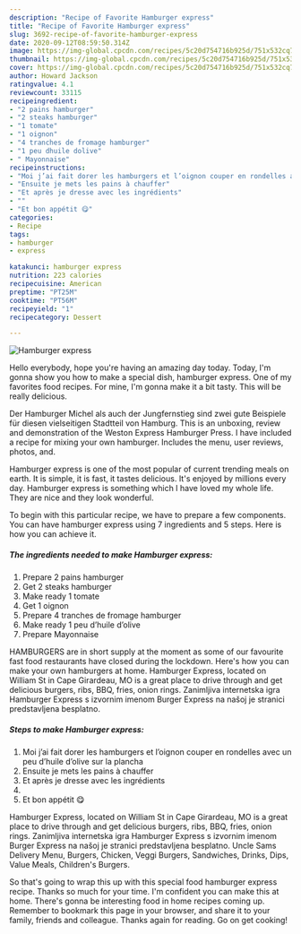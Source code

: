 ```yaml
---
description: "Recipe of Favorite Hamburger express"
title: "Recipe of Favorite Hamburger express"
slug: 3692-recipe-of-favorite-hamburger-express
date: 2020-09-12T08:59:50.314Z
image: https://img-global.cpcdn.com/recipes/5c20d754716b925d/751x532cq70/hamburger-express-photo-principale-de-la-recette.jpg
thumbnail: https://img-global.cpcdn.com/recipes/5c20d754716b925d/751x532cq70/hamburger-express-photo-principale-de-la-recette.jpg
cover: https://img-global.cpcdn.com/recipes/5c20d754716b925d/751x532cq70/hamburger-express-photo-principale-de-la-recette.jpg
author: Howard Jackson
ratingvalue: 4.1
reviewcount: 33115
recipeingredient:
- "2 pains hamburger"
- "2 steaks hamburger"
- "1 tomate"
- "1 oignon"
- "4 tranches de fromage hamburger"
- "1 peu dhuile dolive"
- " Mayonnaise"
recipeinstructions:
- "Moi j’ai fait dorer les hamburgers et l’oignon couper en rondelles avec un peu d’huile d’olive sur la plancha"
- "Ensuite je mets les pains à chauffer"
- "Et après je dresse avec les ingrédients"
- ""
- "Et bon appétit 😋"
categories:
- Recipe
tags:
- hamburger
- express

katakunci: hamburger express 
nutrition: 223 calories
recipecuisine: American
preptime: "PT25M"
cooktime: "PT56M"
recipeyield: "1"
recipecategory: Dessert

---
```



![Hamburger express](https://img-global.cpcdn.com/recipes/5c20d754716b925d/751x532cq70/hamburger-express-photo-principale-de-la-recette.jpg)

Hello everybody, hope you're having an amazing day today. Today, I'm gonna show you how to make a special dish, hamburger express. One of my favorites food recipes. For mine, I'm gonna make it a bit tasty. This will be really delicious.

Der Hamburger Michel als auch der Jungfernstieg sind zwei gute Beispiele für diesen vielseitigen Stadtteil von Hamburg. This is an unboxing, review and demonstration of the Weston Express Hamburger Press. I have included a recipe for mixing your own hamburger. Includes the menu, user reviews, photos, and.

Hamburger express is one of the most popular of current trending meals on earth. It is simple, it is fast, it tastes delicious. It's enjoyed by millions every day. Hamburger express is something which I have loved my whole life. They are nice and they look wonderful.


To begin with this particular recipe, we have to prepare a few components. You can have hamburger express using 7 ingredients and 5 steps. Here is how you can achieve it.

<!--inarticleads1-->

##### The ingredients needed to make Hamburger express:

1. Prepare 2 pains hamburger
1. Get 2 steaks hamburger
1. Make ready 1 tomate
1. Get 1 oignon
1. Prepare 4 tranches de fromage hamburger
1. Make ready 1 peu d’huile d’olive
1. Prepare  Mayonnaise


HAMBURGERS are in short supply at the moment as some of our favourite fast food restaurants have closed during the lockdown. Here&#39;s how you can make your own hamburgers at home. Hamburger Express, located on William St in Cape Girardeau, MO is a great place to drive through and get delicious burgers, ribs, BBQ, fries, onion rings. Zanimljiva internetska igra Hamburger Express s izvornim imenom Burger Express na našoj je stranici predstavljena besplatno. 

<!--inarticleads2-->

##### Steps to make Hamburger express:

1. Moi j’ai fait dorer les hamburgers et l’oignon couper en rondelles avec un peu d’huile d’olive sur la plancha
1. Ensuite je mets les pains à chauffer
1. Et après je dresse avec les ingrédients
1. 
1. Et bon appétit 😋


Hamburger Express, located on William St in Cape Girardeau, MO is a great place to drive through and get delicious burgers, ribs, BBQ, fries, onion rings. Zanimljiva internetska igra Hamburger Express s izvornim imenom Burger Express na našoj je stranici predstavljena besplatno. Uncle Sams Delivery Menu, Burgers, Chicken, Veggi Burgers, Sandwiches, Drinks, Dips, Value Meals, Children&#39;s Burgers. 

So that's going to wrap this up with this special food hamburger express recipe. Thanks so much for your time. I'm confident you can make this at home. There's gonna be interesting food in home recipes coming up. Remember to bookmark this page in your browser, and share it to your family, friends and colleague. Thanks again for reading. Go on get cooking!
